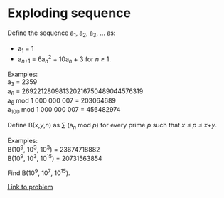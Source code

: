 # Exploding sequence

<p>Define the sequence a<sub>1</sub>, a<sub>2</sub>, a<sub>3</sub>, ... as:</p>
<ul><li>a<sub>1</sub> = 1</li>
<li>a<sub><var>n</var>+1</sub> = 6a<sub><var>n</var></sub><sup>2</sup> + 10a<sub><var>n</var></sub> + 3 for <var>n</var> ≥ 1.</li>
</ul><p>
Examples:<br />
a<sub>3</sub> = 2359<br />
a<sub>6</sub> = 269221280981320216750489044576319<br />
a<sub>6</sub> mod 1 000 000 007 = 203064689<br />
a<sub>100</sub> mod 1 000 000 007 = 456482974
</p>

<p>
Define B(<var>x</var>,<var>y</var>,<var>n</var>) as ∑ (a<sub><var>n</var></sub> mod <var>p</var>) for every prime <var>p</var> such that <var>x</var> ≤ <var>p</var> ≤ <var>x</var>+<var>y</var>.
</p>

<p>
Examples:<br />
B(10<sup>9</sup>, 10<sup>3</sup>, 10<sup>3</sup>) = 23674718882<br />
B(10<sup>9</sup>, 10<sup>3</sup>, 10<sup>15</sup>) = 20731563854
</p>

<p>Find B(10<sup>9</sup>, 10<sup>7</sup>, 10<sup>15</sup>).</p>


[Link to problem](https://projecteuler.net/problem=492)
